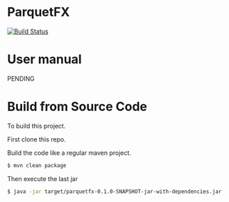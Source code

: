 # ParquetFX

[![Build Status](https://travis-ci.org/ajiniesta/parquetfx.svg?branch=master)](https://travis-ci.org/ajiniesta/parquetfx)

# User manual

PENDING

# Build from Source Code

To build this project. 

First clone this repo.

Build the code like a regular maven project.

```bash
$ mvn clean package
```

Then execute the last jar

```bash
$ java -jar target/parquetfx-0.1.0-SNAPSHOT-jar-with-dependencies.jar
```

